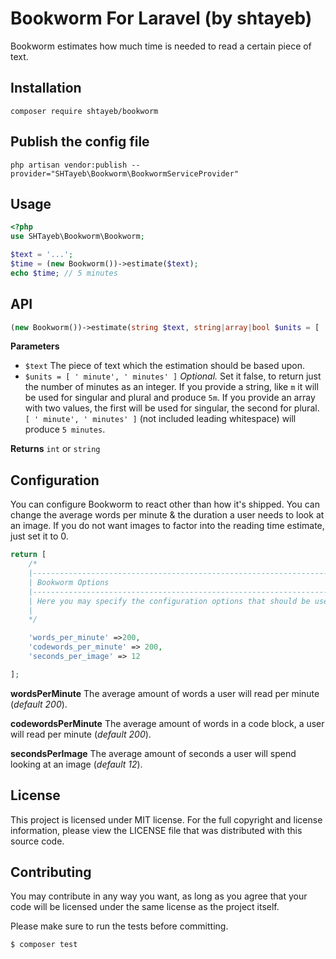 # Bookworm For Laravel (by shtayeb)

Bookworm estimates how much time is needed to read a certain piece of text.

## Installation

```shell
composer require shtayeb/bookworm
```

## Publish the config file

```shell
php artisan vendor:publish --provider="SHTayeb\Bookworm\BookwormServiceProvider"
```

## Usage

```php
<?php
use SHTayeb\Bookworm\Bookworm;

$text = '...';
$time = (new Bookworm())->estimate($text);
echo $time; // 5 minutes
```

## API

```php
(new Bookworm())->estimate(string $text, string|array|bool $units = [ ' minute', ' minutes' ]);
```

**Parameters**

- `$text` The piece of text which the estimation should be based upon.
- `$units = [ ' minute', ' minutes' ]` _Optional._ Set it false, to return just the number of minutes as an integer. If you provide a string, like `m` it will be used for singular and plural and produce `5m`. If you provide an array with two values, the first will be used for singular, the second for plural. `[ ' minute', ' minutes' ]` (not included leading whitespace) will produce `5 minutes`.

**Returns** `int` or `string`

## Configuration

You can configure Bookworm to react other than how it's shipped. You can change the average words per minute & the duration a user needs to look at an image. If you do not want images to factor into the reading time estimate, just set it to 0.

```php
return [
    /*
    |--------------------------------------------------------------------------
    | Bookworm Options
    |--------------------------------------------------------------------------
    | Here you may specify the configuration options that should be used
    |
    */

    'words_per_minute' =>200,
    'codewords_per_minute' => 200,
    'seconds_per_image' => 12

];
```

**wordsPerMinute** The average amount of words a user will read per minute (_default 200_).

**codewordsPerMinute** The average amount of words in a code block, a user will read per minute (_default 200_).

**secondsPerImage** The average amount of seconds a user will spend looking at an image (_default 12_).

## License

This project is licensed under MIT license. For the full copyright and license information, please view the LICENSE file
that was distributed with this source code.

## Contributing

You may contribute in any way you want, as long as you agree that your code will be licensed under the same license as
the project itself.

Please make sure to run the tests before committing.

```bash
$ composer test
```
